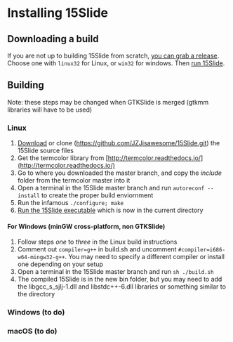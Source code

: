 # Installing 15Slide
## Downloading a build
If you are not up to building 15Slide from scratch, [you can grab a release](https://github.com/JZJisawesome/15Slide/releases). Choose one with `linux32` for Linux, or `win32` for windows. Then [run 15Slide](https://jzjisawesome.github.io/15Slide/Running-15Slide).

## Building
Note: these steps may be changed when GTKSlide is merged (gtkmm libraries will have to be used)

### Linux
1. [Download](https://github.com/JZJisawesome/15Slide/archive/master.zip) or clone (https://github.com/JZJisawesome/15Slide.git) the 15Slide source files
2. Get the termcolor library from [http://termcolor.readthedocs.io/](http://termcolor.readthedocs.io/)
3. Go to where you downloaded the master branch, and copy the _include_ folder from the termcolor master into it
4. Open a terminal in the 15Slide master branch and run `autoreconf --install` to create the proper build enviornment
5. Run the infamous `./configure; make`
6. [Run the 15Slide executable](https://jzjisawesome.github.io/15Slide/Running-15Slide) which is now in the current directory

#### For Windows (minGW cross-platform, non GTKSlide)
1. Follow steps _one_ to _three_ in the Linux build instructions
2. Comment out `compiler=g++` in build.sh and uncomment `#compiler=i686-w64-mingw32-g++`. You may need to specify a different compiler or install one depending on your setup
3. Open a terminal in the 15Slide master branch and run `sh ./build.sh`
4. The compiled 15Slide is in the new bin folder, but you may need to add the libgcc_s_sjlj-1.dll and libstdc++-6.dll libraries or something similar to the directory

### Windows (to do)
### macOS (to do)
